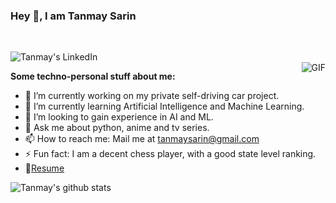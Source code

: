### Hey 👋, I am Tanmay Sarin

<br/>

</a>  <a href="https://www.linkedin.com/in/tanmay-sarin/">
  <img align="left" alt="Tanmay's LinkedIn" width="https://image.flaticon.com/icons/png/512/61/61109.png" />
</a>  

<br/>

  <img align="right" alt="GIF" src="https://images.fineartamerica.com/images/artworkimages/mediumlarge/2/1-eat-sleep-code-repeat-raymond-sandos.jpg" />

**Some techno-personal stuff about me:**

- 🔭 I’m currently working on my private self-driving car project.
- 🌱 I’m currently learning Artificial Intelligence and Machine Learning.
- 👯 I’m looking to gain experience in AI and ML.
- 💬 Ask me about python, anime and tv series.
- 📫 How to reach me: Mail me at tanmaysarin@gmail.com
- ⚡ Fun fact: I am a decent chess player, with a good state level ranking.
- 📝[Resume](https://drive.google.com/file/d/1kK3ja0UxAJ0dgFn1H3j8gJVSyJZis2SM/view)


![Tanmay's github stats](https://github-readme-stats.vercel.app/api?username=tanmaysarin&show_icons=true&hide_border=true&hide=[%22stars%22])
